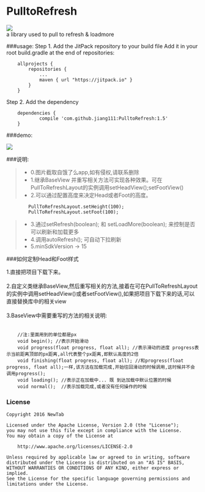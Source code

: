 # PulltoRefresh
[![](https://jitpack.io/v/jiang111/PulltoRefresh.svg)](https://jitpack.io/#jiang111/PulltoRefresh)
<br />
a library used to pull to refresh & loadmore

###usage:
Step 1. Add the JitPack repository to your build file
Add it in your root build.gradle at the end of repositories:
```
	allprojects {
		repositories {
			...
			maven { url "https://jitpack.io" }
		}
	}
```
Step 2. Add the dependency
```
	dependencies {
	        compile 'com.github.jiang111:PulltoRefresh:1.5'
	}
```


###demo:

![](https://raw.githubusercontent.com/jiang111/PulltoRefresh/master/art/123.gif)


###说明:
>* 0.图片截取自饿了么app,如有侵权,请联系删除
>* 1.继承BaseView 并重写相关方法可实现各种效果。可在PullToRefreshLayout的实例调用setHeadView();setFootView()
>* 2.可以通过配置高度来决定Head或者Foot的高度。
```
        PullToRefreshLayout.setHeight(100);
        PullToRefreshLayout.setFoot(100);
```
>* 3.通过setRefresh(boolean); 和 setLoadMore(boolean); 来控制是否可以刷新和加载更多
>* 4.调用autoRefresh(); 可自动下拉刷新
>* 5.minSdkVersion -> 15

###如何定制Head和Foot样式

1.直接把项目下载下来。 <br /><br />
2.自定义类继承BaseView,然后重写相关的方法,接着在可在PullToRefreshLayout的实例中调用setHeadView()或者setFootView(),如果把项目下载下来的话,可以直接替换库中的相关view <br /><br />
3.BaseView中需要重写的方法的相关说明: <br /><br />
```
    //注:里面用到的单位都是px
    void begin(); //表示开始滑动
    void progress(float progress, float all); //表示滑动的进度 progress表示当前距离顶部的px距离,all代表整个px距离,即默认高度的2倍
    void finishing(float progress, float all); //和progress(float progress, float all);一样,该方法在加载完成,开始往回滑动的时候调用,这时候并不会调用progress();
    void loading(); //表示正在加载中... 既 到达加载中默认位置的时候
    void normal();  //表示加载完成,或者没有任何操作的时候
```



### License

    Copyright 2016 NewTab

    Licensed under the Apache License, Version 2.0 (the "License");
    you may not use this file except in compliance with the License.
    You may obtain a copy of the License at

        http://www.apache.org/licenses/LICENSE-2.0

    Unless required by applicable law or agreed to in writing, software
    distributed under the License is distributed on an "AS IS" BASIS,
    WITHOUT WARRANTIES OR CONDITIONS OF ANY KIND, either express or implied.
    See the License for the specific language governing permissions and
    limitations under the License.








